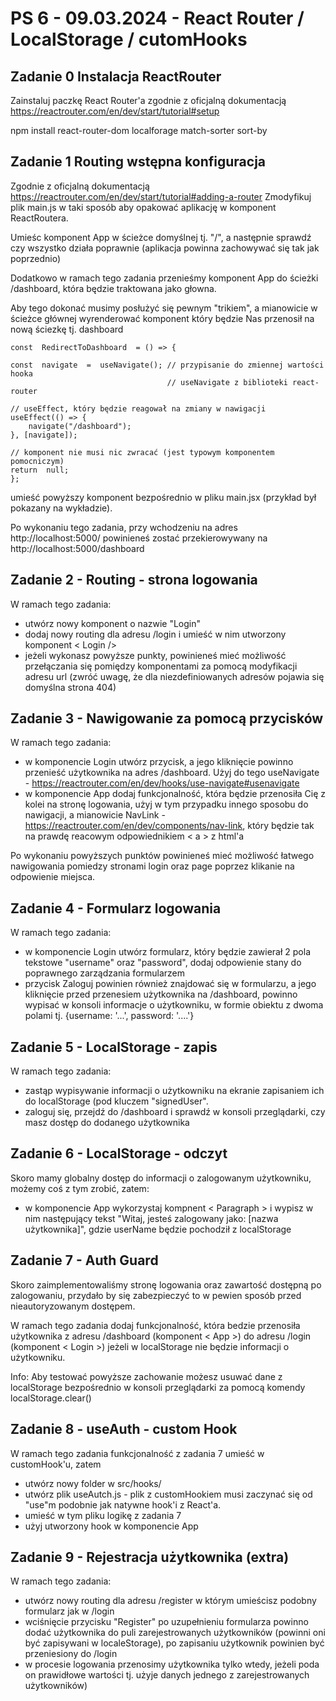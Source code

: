 # PS 6 - 09.03.2024 - React Router / LocalStorage / cutomHooks

## Zadanie 0 Instalacja ReactRouter
Zainstaluj paczkę React Router'a zgodnie z oficjalną dokumentacją https://reactrouter.com/en/dev/start/tutorial#setup

npm install react-router-dom localforage match-sorter sort-by

## Zadanie 1 Routing wstępna konfiguracja

Zgodnie z oficjalną dokumentacją https://reactrouter.com/en/dev/start/tutorial#adding-a-router
Zmodyfikuj plik main.js w taki sposób aby opakować aplikację w komponent ReactRoutera.

Umieśc komponent App w ścieżce domyślnej tj. "/", a następnie sprawdź czy wszystko działa poprawnie (aplikacja powinna zachowywać się tak jak poprzednio)

Dodatkowo w ramach tego zadania przenieśmy komponent App do ścieżki /dashboard, która będzie traktowana jako głowna.

Aby tego dokonać musimy posłużyć się pewnym "trikiem", a mianowicie w ścieżce głównej wyrenderować komponent który będzie Nas przenosił na nową ściezkę tj. dashboard

```
const  RedirectToDashboard  = () => {

const  navigate  =  useNavigate(); // przypisanie do zmiennej wartości hooka
                                   // useNavigate z biblioteki react-router

// useEffect, który będzie reagował na zmiany w nawigacji
useEffect(() => {
	navigate("/dashboard");
}, [navigate]);

// komponent nie musi nic zwracać (jest typowym komponentem pomocniczym)
return  null;
};
```
umieść powyższy komponent bezpośrednio w pliku main.jsx (przykład był pokazany na wykładzie).

Po wykonaniu tego zadania, przy wchodzeniu na adres http://localhost:5000/ powinieneś zostać przekierowywany na http://localhost:5000/dashboard

## Zadanie 2 - Routing - strona logowania

W ramach tego zadania:

- utwórz nowy komponent o nazwie "Login"
- dodaj nowy routing dla adresu /login i umieść w nim utworzony komponent < Login />
- jeżeli wykonasz powyższe punkty, powinieneś mieć możliwość przełączania się pomiędzy komponentami za pomocą modyfikacji adresu url (zwróć uwagę, że dla niezdefiniowanych adresów pojawia się domyślna strona 404)
## Zadanie 3 - Nawigowanie za pomocą przycisków

W ramach tego zadania:

- w komponencie Login utwórz przycisk, a jego kliknięcie powinno przenieść użytkownika na adres /dashboard. Użyj do tego useNavigate - https://reactrouter.com/en/dev/hooks/use-navigate#usenavigate
- w komponencie App dodaj funkcjonalność, która będzie przenosiła Cię z kolei na stronę logowania, użyj w tym przypadku innego sposobu do nawigacji, a mianowicie NavLink - https://reactrouter.com/en/dev/components/nav-link, który będzie tak na prawdę reacowym odpowiednikiem < a > z html'a

Po wykonaniu powyższych punktów powinieneś mieć możliwość łatwego nawigowania pomiedzy stronami login oraz page poprzez klikanie na odpowienie miejsca.

## Zadanie 4 - Formularz logowania

W ramach tego zadania:

- w komponencie Login utwórz formularz, który będzie zawierał 2 pola tekstowe "username" oraz "password", dodaj odpowienie stany do poprawnego zarządzania formularzem
- przycisk Zaloguj powinien również znajdować się w formularzu, a jego kliknięcie przed przenesiem użytkownika na /dashboard, powinno wypisać w konsoli informacje o użytkowniku, w formie obiektu z dwoma polami tj. {username: '...', password: '....'}

## Zadanie 5 - LocalStorage - zapis

W ramach tego zadania:

- zastąp wypisywanie informacji o użytkowniku na ekranie zapisaniem ich do localStorage (pod kluczem "signedUser".
- zaloguj się, przejdź do /dashboard i sprawdź w konsoli przeglądarki, czy masz dostęp do dodanego użytkownika


## Zadanie 6 - LocalStorage - odczyt

Skoro mamy globalny dostęp do informacji o zalogowanym użytkowniku, możemy coś z tym zrobić, zatem:

- w komponencie App wykorzystaj kompnent < Paragraph > i wypisz w nim następujący tekst "Witaj, jesteś zalogowany jako: [nazwa użytkownika]", gdzie userName będzie pochodził z localStorage

## Zadanie 7 - Auth Guard

Skoro zaimplementowaliśmy stronę logowania oraz zawartość dostępną po zalogowaniu, przydało by się zabezpieczyć to w pewien sposób przed nieautoryzowanym dostępem.

W ramach tego zadania dodaj funkcjonalność, która bedzie przenosiła użytkownika z adresu /dashboard (komponent < App >) do adresu /login (komponent < Login >) jeżeli w localStorage nie będzie informacji o użytkowniku.

Info: Aby testować powyższe zachowanie możesz usuwać dane z localStorage bezpośrednio w konsoli przeglądarki za pomocą komendy localStorage.clear()

## Zadanie 8 - useAuth - custom Hook

W ramach tego zadania funkcjonalność z zadania 7 umieść w customHook'u, zatem

- utwórz nowy folder w src/hooks/
- utwórz plik useAutch.js - plik z customHookiem musi zaczynać się od "use"m podobnie jak natywne hook'i z React'a.
- umieść w tym pliku logikę z zadania 7
- użyj utworzony hook w komponencie App


## Zadanie 9 - Rejestracja użytkownika  (extra)

W ramach tego zadania:

- utwórz nowy routing dla adresu /register w którym umieścisz podobny formularz jak w /login
- wciśnięcie przycisku "Register" po uzupełnieniu formularza powinno dodać użytkownika do puli zarejestrowanych użytkowników (powinni oni być zapisywani w localeStorage), po zapisaniu użytkownik powinien być przeniesiony do /login
- w procesie logowania przenosimy użytkownika tylko wtedy, jeżeli poda on prawidłowe wartości tj. użyje danych jednego z zarejestrowanych użytkowników)
